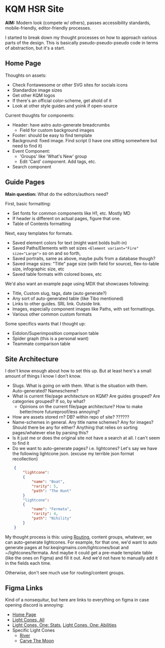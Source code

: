 # KQM HSR Site
**AIM:** Modern look (compete w/ others), passes accessibility standards, mobile-friendly, editor-friendly processes.

I started to break down my thought processes on how to approach various parts of the design. This is basically pseudo-pseudo-pseudo code in terms of abstraction, but it's a start.

## Home Page 
Thoughts on assets:
- Check Fontawesome or other SVG sites for socials icons
- Standardize image sizes
- Get other KQM logos
- If there's an official color-scheme, get ahold of it
- Look at other style guides and yoink if open-source

Current thoughts for components: 
- Header: have astro auto-generate breadcrumbs
    - Field for custom background images
- Footer: should be easy to find template
- Background: fixed image. Find script (I have one sitting somewhere but need to find it)
- Event Component:
	- 'Groups' like 'What's New' group
	- Edit 'Card' component. Add tags, etc. 
 - Search component

## Guide Pages
**Main question:** What do the editors/authors need?

First, basic formatting: 
- Set fonts for common components like H1, etc. Mostly MD
- If header is different on actual pages, figure that one. 
- Table of Contents formatting

Next, easy templates for formats.
- Saved element colors for text (might want bolds built-in)
- Saved Paths/Elements with set sizes ```<Element variant="Fire" size="Large">``` so on and so forth, 
- Saved portraits, same as above, maybe pulls from a database though? 
- Saved image sizes: "Title" page size (with field for source), flex-to-table size, infographic size, etc
 - Saved table formats with colored boxes, etc


We'd also want an example page using MDX that showcases following:
- Title, Custom slug, tags, date (auto generate?)
- Any sort of auto-generated table (like Tibo mentioned)
- Links to other guides. SRL link. Outside link.
- Images, especially component images like Paths, with set formattings.
- Various other common custom formats

Some specifics wants that I thought up:
- Eidolon/Superimposition comparison table
- Spider graph (this is a personal want)
- Teammate comparison table

## Site Architecture
I don't know enough about how to set this up. But at least here's a small amount of things I know I don't know. 
- Slugs. What is going on with them. What is the situation with them. Auto-generated? Namescheme?
- What is current file/page architecture on KQM? Are guides grouped? Are categories grouped? If so, by what?
    - Opinions on the current file/page architecture? How to make better/more futureproof/less annoying?
- How are assets stored rn? DB? within repo of site? ??????
- Name-schemes in general. Any title name schemes? Any for images? Should there be any for either? Anything that relies on sorting pages/whatever else by parsing this? 
- Is it just me or does the original site not have a search at all. I can't seem to find it
- Do we want to auto-generate pages? i.e. lightcones? Let's say we have the following lightcone json. (excuse my terrible json format recollection)
 
```json
    {
        "lightcone": 
        {
            "name": "Boat",
            "rarity": 5,
            "path": "The Hunt"
        }
        "lightcone": 
        {
            "name": "Fermata",
            "rarity": 4,
            "path": "Nihility"
        }
    }
```


My thought process is this: using [Routing](https://docs.astro.build/en/core-concepts/routing/#dynamic-routes), content groups, whatever, we can auto-generate lightcones. For example, for that one, we'd want to auto generate pages at hsr.keqingmains.com/lightcones/boat and ~/lightcones/fermata. And maybe it could get a pre-made template table (like the ones on Figma) and fill it out. And we'd not have to manually add it in the fields each time. 

Otherwise, don't see much use for routing/content groups. 

## Figma Links
Kind of a nonsequitur, but here are links to everything on figma in case opening discord is annoying:

- [Home Page](https://www.figma.com/proto/hlb0VjDsQJXB0MvqpCLcZt/KQM-Revision-Draft?type=design&node-id=6-477&scaling=min-zoom&page-id=0%3A1&starting-point-node-id=3%3A2)
- [Light Cones, All](https://www.figma.com/proto/hlb0VjDsQJXB0MvqpCLcZt/KQM-Revision-Draft?type=design&node-id=190-5377&scaling=min-zoom&page-id=0%3A1&starting-point-node-id=3%3A2)
- [Light Cones, One: Stats](https://www.figma.com/proto/hlb0VjDsQJXB0MvqpCLcZt/KQM-Revision-Draft?type=design&node-id=127-3190&scaling=min-zoom&page-id=0%3A1&starting-point-node-id=3%3A2), [Light Cones, One: Abilities](https://www.figma.com/proto/hlb0VjDsQJXB0MvqpCLcZt/KQM-Revision-Draft?type=design&node-id=190-5758&scaling=min-zoom&page-id=0%3A1&starting-point-node-id=3%3A2)
- Specific Light Cones
  - [River](https://www.figma.com/proto/hlb0VjDsQJXB0MvqpCLcZt/KQM-Revision-Draft?type=design&node-id=123-2956&scaling=min-zoom&page-id=0%3A1&starting-point-node-id=3%3A2)
  - [Carve The Moon](https://www.figma.com/proto/hlb0VjDsQJXB0MvqpCLcZt/KQM-Revision-Draft?type=design&node-id=123-2956&scaling=min-zoom&page-id=0%3A1&starting-point-node-id=3%3A2)




